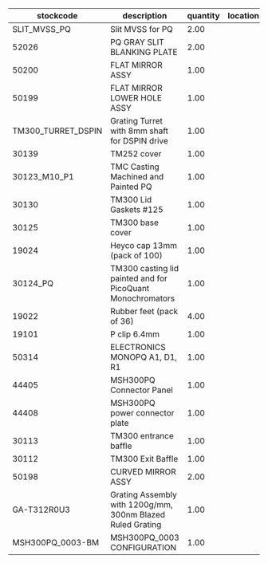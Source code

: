 |stockcode|description|quantity|location|
|---------|-----------|--------|--------|
|SLIT_MVSS_PQ|Slit MVSS for PQ|2.00||
|52026|PQ GRAY SLIT BLANKING PLATE|2.00||
|50200|FLAT MIRROR ASSY|1.00||
|50199|FLAT MIRROR LOWER HOLE ASSY|1.00||
|TM300_TURRET_DSPIN|Grating Turret with 8mm shaft for DSPIN drive|1.00||
|30139|TM252 cover|1.00||
|30123_M10_P1|TMC Casting Machined and Painted PQ|1.00||
|30130|TM300 Lid Gaskets #125|1.00||
|30125|TM300 base cover|1.00||
|19024|Heyco cap 13mm (pack of 100)|1.00||
|30124_PQ|TM300 casting lid painted and for PicoQuant Monochromators|1.00||
|19022|Rubber feet (pack of 36)|4.00||
|19101|P clip 6.4mm|1.00||
|50314|ELECTRONICS MONOPQ A1, D1, R1|1.00||
|44405|MSH300PQ Connector Panel|1.00||
|44408|MSH300PQ power connector plate|1.00||
|30113|TM300 entrance baffle|1.00||
|30112|TM300 Exit Baffle|1.00||
|50198|CURVED MIRROR ASSY|2.00||
|GA-T312R0U3|Grating Assembly with 1200g/mm, 300nm Blazed Ruled Grating|1.00||
|MSH300PQ_0003-BM|MSH300PQ_0003 CONFIGURATION|1.00||
